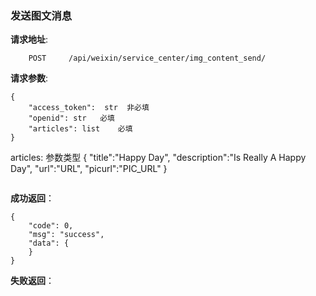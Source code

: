 ### 发送图文消息

**请求地址**:
```
    POST     /api/weixin/service_center/img_content_send/
```

**请求参数**:
```
{
	"access_token":  str  非必填
	"openid": str   必填
	"articles": list    必填
}
```
articles: 参数类型
{
    "title":"Happy Day",
    "description":"Is Really A Happy Day",
    "url":"URL",
    "picurl":"PIC_URL"
}
```
```

**成功返回**：
```
{
    "code": 0,
    "msg": "success",
    "data": {
    }
}
```

**失败返回**：
```

```